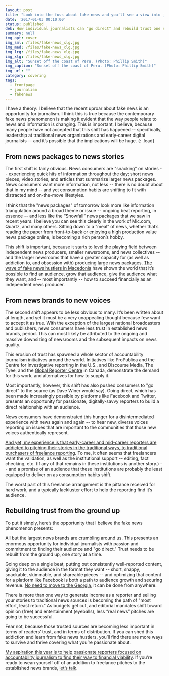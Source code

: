 ```yaml
---
layout: post
title: "Look into the fuss about fake news and you’ll see a view into journalism’s future"
date: '2017-01-03 00:10:00'
status: published
dek: How individual journalists can "go direct" and rebuild trust one story at a time.
summary: null
img_opt: cover
img_sml: /files/fake-news_xlg.jpg
img_med: /files/fake-news_xlg.jpg
img_lrg: /files/fake-news_xlg.jpg
img_xlg: /files/fake-news_xlg.jpg
img_alt: "Sunset off the coast of Peru. (Photo: Phillip Smith)"
img_caption: "Sunset off the coast of Peru. (Photo: Phillip Smith)"
img_url: ""
category: covering
tags: 
  - frontpage
  - journalism
  - fakenews
---
```

I have a theory: I believe that the recent uproar about fake news is an opportunity for journalism. I think this is true because the contemporary fake news phenomenon is making it evident that the way people relate to news and information is changing. This is important, I believe, because many people have not accepted that this shift has happened -- specifically, leadership at traditional news organizations and early-career digital journalists -- and it’s possible that the implications will be huge.
{: .lead}


## From news packages to news stories

The first shift is fairly obvious. News consumers are "snacking" on stories -- experiencing quick hits of information throughout the day; short news pieces, video stories, and articles that summarize larger news packages. News consumers want more information, not less -- there is no doubt about that in my mind -- and yet consumption habits are shifting to fit with distracted and on-the-move lifestyles.

I think that the "news packages" of tomorrow look more like information triangulation around a broad theme or issue -- ongoing beat reporting, in essence -- and less like the “Snowfall” news packages that we saw in recent years. I believe you can see this clearly in the work of Mic.com, Quartz, and many others. Sitting down to a “meal” of news, whether that’s reading the paper from front-to-back or enjoying a high production value news package online, is becoming a rich person’s hobby.

This shift is important, because it starts to level the playing field between independent news producers, smaller newsrooms, and news collectives -- and the larger newsrooms that have a greater capacity for (as well as addiction to, and obsession with) producing large news packages. [The wave of fake news hustlers in Macedonia](https://www.buzzfeed.com/craigsilverman/how-macedonia-became-a-global-hub-for-pro-trump-misinfo) have shown the world that it’s possible to find an audience, grow that audience, give the audience what they want, and -- most importantly -- how to succeed financially as an independent news producer.

## From news brands to new voices

The second shift appears to be less obvious to many. It’s been written about at length, and yet it must be a very unappealing thought because few want to accept it as true. With the exception of the largest national broadcasters and publishers, news consumers have less trust in established news brands, period. This can most likely be attributed to the ongoing and massive downsizing of newsrooms and the subsequent impacts on news quality.

This erosion of trust has spawned a whole sector of accountability journalism initiatives around the world. Initiatives like ProPublica and the Centre for Investigative reporting in the U.S., and Discourse Media, The Tyee, and the [Global Reporter Centre](http://globalreportingcentre.org/) in Canada, demonstrate the demand for this work, and alternatives for how to supply it.

Most importantly, however, this shift has also pushed consumers to "go direct" to the source (as Dave Winer would say). Going direct, which has been made increasingly possible by platforms like Facebook and Twitter, presents an opportunity for passionate, digitally-savvy reporters to build a direct relationship with an audience.

News consumers have demonstrated this hunger for a disintermediated experience with news again and again -- to hear new, diverse voices reporting on issues that are important to the communities that those new voices authentically represent.

[And yet, my experience is that early-career and mid-career reporters are addicted to pitching their stories in the traditional ways, to traditional purchasers of freelance reporting](http://phillipadsmith.com/2012/06/young-journalists-dont-seem-to-care-about-the-web-why-not-hackshackers-hhto.html). To me, it often seems that freelancers want the validation, as well as the institutional support  -- editing, fact checking, etc. (If any of that remains in these institutions is another story.) -- and a promise of an audience that these institutions are probably the least equipped to deliver on as consumption habits shift.

The worst part of this freelance arrangement is the pittance received for hard work, and a typically lackluster effort to help the reporting find it’s audience.

## Rebuilding trust from the ground up

To put it simply, here’s the opportunity that I believe the fake news phenomenon presents:

All but the largest news brands are crumbling around us. This presents an enormous opportunity for individual journalists with passion and commitment to finding their audience and "go direct." Trust needs to be rebuilt from the ground up, one story at a time.

Going deep on a single beat, putting out consistently well-reported content, giving it to the audience in the format they want -- short, snappy, snackable, skimmable, and shareable pieces -- and optimizing that content for a platform like Facebook is both a path to audience growth and securing revenue. [No need to move to the Georgia](http://www.nytimes.com/2016/11/25/world/europe/fake-news-donald-trump-hillary-clinton-georgia.html), it can be done from anywhere.

There is more than one way to generate income as a reporter and selling your stories to traditional news sources is becoming the path of "most effort, least return." As budgets get cut, and editorial mandates shift toward opinion (free) and entertainment (eyeballs), less “real news” pitches are going to be successful. 

Fear not, because those trusted sources are becoming less important in terms of readers’ trust, and in terms of distribution. If you can shed this addiction and learn from fake news hustlers, you’ll find there are more ways to survive and thrive covering what you’re passionate about.

[My aspiration this year is to help passionate reporters focused on accountability journalism to find their way to financial viability](http://phillipadsmith.com/2016/12/making-accountability-reporting-journalism-financially-viable.html). If you’re ready to wean yourself off of an addition to freelance pitches to the established news brands, [let’s talk](http://phillipadsmith.com/about/#contact).

